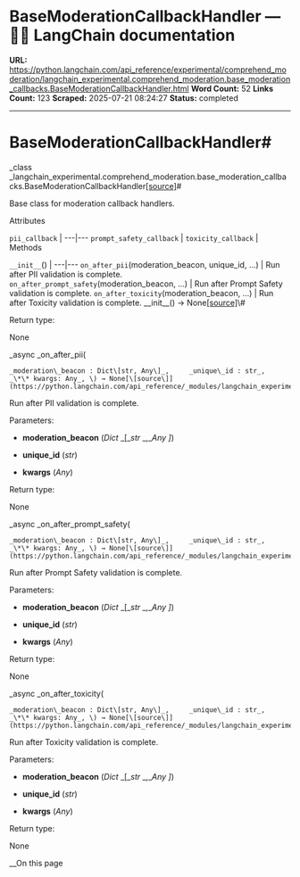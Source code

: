 # BaseModerationCallbackHandler — 🦜🔗 LangChain  documentation

**URL:** https://python.langchain.com/api_reference/experimental/comprehend_moderation/langchain_experimental.comprehend_moderation.base_moderation_callbacks.BaseModerationCallbackHandler.html
**Word Count:** 52
**Links Count:** 123
**Scraped:** 2025-07-21 08:24:27
**Status:** completed

---

# BaseModerationCallbackHandler\#

_class _langchain\_experimental.comprehend\_moderation.base\_moderation\_callbacks.BaseModerationCallbackHandler[\[source\]](https://python.langchain.com/api_reference/_modules/langchain_experimental/comprehend_moderation/base_moderation_callbacks.html#BaseModerationCallbackHandler)\#     

Base class for moderation callback handlers.

Attributes

`pii_callback` |    ---|---   `prompt_safety_callback` |    `toxicity_callback` |       Methods

`__init__`\(\) |    ---|---   `on_after_pii`\(moderation\_beacon, unique\_id, ...\) | Run after PII validation is complete.   `on_after_prompt_safety`\(moderation\_beacon, ...\) | Run after Prompt Safety validation is complete.   `on_after_toxicity`\(moderation\_beacon, ...\) | Run after Toxicity validation is complete.      \_\_init\_\_\(\) → None[\[source\]](https://python.langchain.com/api_reference/_modules/langchain_experimental/comprehend_moderation/base_moderation_callbacks.html#BaseModerationCallbackHandler.__init__)\#     

Return type:     

None

_async _on\_after\_pii\(

    _moderation\_beacon : Dict\[str, Any\]_,     _unique\_id : str_,     _\*\* kwargs: Any_, \) → None[\[source\]](https://python.langchain.com/api_reference/_modules/langchain_experimental/comprehend_moderation/base_moderation_callbacks.html#BaseModerationCallbackHandler.on_after_pii)\#     

Run after PII validation is complete.

Parameters:     

  * **moderation\_beacon** \(_Dict_ _\[__str_ _,__Any_ _\]_\)

  * **unique\_id** \(_str_\)

  * **kwargs** \(_Any_\)

Return type:     

None

_async _on\_after\_prompt\_safety\(

    _moderation\_beacon : Dict\[str, Any\]_,     _unique\_id : str_,     _\*\* kwargs: Any_, \) → None[\[source\]](https://python.langchain.com/api_reference/_modules/langchain_experimental/comprehend_moderation/base_moderation_callbacks.html#BaseModerationCallbackHandler.on_after_prompt_safety)\#     

Run after Prompt Safety validation is complete.

Parameters:     

  * **moderation\_beacon** \(_Dict_ _\[__str_ _,__Any_ _\]_\)

  * **unique\_id** \(_str_\)

  * **kwargs** \(_Any_\)

Return type:     

None

_async _on\_after\_toxicity\(

    _moderation\_beacon : Dict\[str, Any\]_,     _unique\_id : str_,     _\*\* kwargs: Any_, \) → None[\[source\]](https://python.langchain.com/api_reference/_modules/langchain_experimental/comprehend_moderation/base_moderation_callbacks.html#BaseModerationCallbackHandler.on_after_toxicity)\#     

Run after Toxicity validation is complete.

Parameters:     

  * **moderation\_beacon** \(_Dict_ _\[__str_ _,__Any_ _\]_\)

  * **unique\_id** \(_str_\)

  * **kwargs** \(_Any_\)

Return type:     

None

__On this page